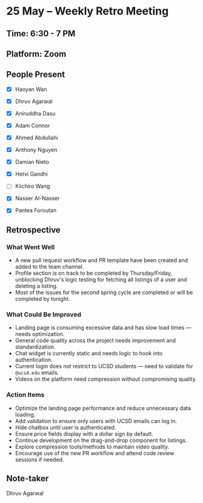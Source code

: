 # 25 May – Weekly Retro Meeting

## Time: 6:30 - 7 PM 
## Platform: Zoom  

## People Present
- [x] Haoyan Wan  
- [x] Dhruv Agarwal  
- [x] Aniruddha Dasu  
- [x] Adam Connor  
- [x] Ahmed Abdullahi  
- [x] Anthony Nguyen  
- [x] Damian Nieto  
- [x] Hetvi Gandhi  
- [ ] Kiichiro Wang  
- [x] Nasser Al-Nasser  
- [x] Pantea Foroutan  


## Retrospective

### What Went Well  
- A new pull request workflow and PR template have been created and added to the team channel.  
- Profile section is on track to be completed by Thursday/Friday, unblocking Dhruv's logic testing for fetching all listings of a user and deleting a listing.  
- Most of the issues for the second spring cycle are completed or will be completed by tonight. 

### What Could Be Improved  
- Landing page is consuming excessive data and has slow load times — needs optimization.  
- General code quality across the project needs improvement and standardization.
- Chat widget is currently static and needs logic to hook into authentication.  
- Current login does not restrict to UCSD students — need to validate for `@ucsd.edu` emails.  
- Videos on the platform need compression without compromising quality.

### Action Items  
- Optimize the landing page performance and reduce unnecessary data loading.  
- Add validation to ensure only users with UCSD emails can log in.  
- Hide chatbox until user is authenticated.  
- Ensure price fields display with a dollar sign by default.  
- Continue development on the drag-and-drop component for listings.  
- Explore compression tools/methods to maintain video quality.  
- Encourage use of the new PR workflow and attend code review sessions if needed.

## Note-taker 
Dhruv Agarwal